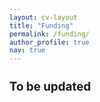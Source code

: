 ```yaml
---
layout: cv-layout
title: "Funding"
permalink: /funding/
author_profile: true
nav: true
---
```

## To be updated ##
